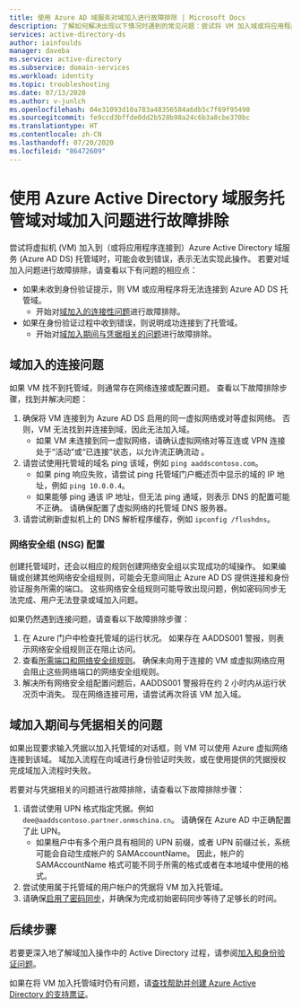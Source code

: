```yaml
---
title: 使用 Azure AD 域服务对域加入进行故障排除 | Microsoft Docs
description: 了解如何解决出现以下情况时遇到的常见问题：尝试将 VM 加入域或将应用程序连接到 Azure Active Directory 域服务，而无法连接到托管域或通过其身份验证。
services: active-directory-ds
author: iainfoulds
manager: daveba
ms.service: active-directory
ms.subservice: domain-services
ms.workload: identity
ms.topic: troubleshooting
ms.date: 07/13/2020
ms.author: v-junlch
ms.openlocfilehash: 04e31093d10a783a48356584a6db5c7f69f95490
ms.sourcegitcommit: fe9ccd3bffde0dd2b528b98a24c6b3a8cbe370bc
ms.translationtype: HT
ms.contentlocale: zh-CN
ms.lasthandoff: 07/20/2020
ms.locfileid: "86472609"
---
```

# <a name="troubleshoot-domain-join-problems-with-an-azure-active-directory-domain-services-managed-domain"></a>使用 Azure Active Directory 域服务托管域对域加入问题进行故障排除

尝试将虚拟机 (VM) 加入到（或将应用程序连接到）Azure Active Directory 域服务 (Azure AD DS) 托管域时，可能会收到错误，表示无法实现此操作。 若要对域加入问题进行故障排除，请查看以下有问题的相应点：

* 如果未收到身份验证提示，则 VM 或应用程序将无法连接到 Azure AD DS 托管域。
    * 开始对[域加入的连接性问题](#connectivity-issues-for-domain-join)进行故障排除。
* 如果在身份验证过程中收到错误，则说明成功连接到了托管域。
    * 开始对[域加入期间与凭据相关的问题](#credentials-related-issues-during-domain-join)进行故障排除。

## <a name="connectivity-issues-for-domain-join"></a>域加入的连接问题

如果 VM 找不到托管域，则通常存在网络连接或配置问题。 查看以下故障排除步骤，找到并解决问题：

1. 确保将 VM 连接到为 Azure AD DS 启用的同一虚拟网络或对等虚拟网络。 否则，VM 无法找到并连接到域，因此无法加入域。
    * 如果 VM 未连接到同一虚拟网络，请确认虚拟网络对等互连或 VPN 连接处于“活动”或“已连接”状态，以允许流正确流动 。
1. 请尝试使用托管域的域名 ping 该域，例如 `ping aaddscontoso.com`。
    * 如果 ping 响应失败，请尝试 ping 托管域门户概述页中显示的域的 IP 地址，例如 `ping 10.0.0.4`。
    * 如果能够 ping 通该 IP 地址，但无法 ping 通域，则表示 DNS 的配置可能不正确。 请确保配置了虚拟网络的托管域 DNS 服务器。
1. 请尝试刷新虚拟机上的 DNS 解析程序缓存，例如 `ipconfig /flushdns`。

### <a name="network-security-group-nsg-configuration"></a>网络安全组 (NSG) 配置

创建托管域时，还会以相应的规则创建网络安全组以实现成功的域操作。 如果编辑或创建其他网络安全组规则，可能会无意间阻止 Azure AD DS 提供连接和身份验证服务所需的端口。 这些网络安全组规则可能导致出现问题，例如密码同步无法完成、用户无法登录或域加入问题。

如果仍然遇到连接问题，请查看以下故障排除步骤：

1. 在 Azure 门户中检查托管域的运行状况。 如果存在 AADDS001 警报，则表示网络安全组规则正在阻止访问。
1. 查看[所需端口和网络安全组规则][network-ports]。 确保未向用于连接的 VM 或虚拟网络应用会阻止这些网络端口的网络安全组规则。
1. 解决所有网络安全组配置问题后，AADDS001 警报将在约 2 小时内从运行状况页中消失。 现在网络连接可用，请尝试再次将该 VM 加入域。

## <a name="credentials-related-issues-during-domain-join"></a>域加入期间与凭据相关的问题

如果出现要求输入凭据以加入托管域的对话框，则 VM 可以使用 Azure 虚拟网络连接到该域。 域加入流程在向域进行身份验证时失败，或在使用提供的凭据授权完成域加入流程时失败。

若要对与凭据相关的问题进行故障排除，请查看以下故障排除步骤：

1. 请尝试使用 UPN 格式指定凭据。例如 `dee@aaddscontoso.partner.onmschina.cn`。 请确保在 Azure AD 中正确配置了此 UPN。
    * 如果租户中有多个用户具有相同的 UPN 前缀，或者 UPN 前缀过长，系统可能会自动生成帐户的 SAMAccountName。 因此，帐户的 SAMAccountName 格式可能不同于所需的格式或者在本地域中使用的格式。
1. 尝试使用属于托管域的用户帐户的凭据将 VM 加入托管域。
1. 请确保[启用了密码同步][enable-password-sync]，并确保为完成初始密码同步等待了足够长的时间。

## <a name="next-steps"></a>后续步骤

若要更深入地了解域加入操作中的 Active Directory 过程，请参阅[加入和身份验证问题][join-authentication-issues]。

如果在将 VM 加入托管域时仍有问题，请[查找帮助并创建 Azure Active Directory 的支持票证][azure-ad-support]。

<!-- INTERNAL LINKS -->
[enable-password-sync]: tutorial-create-instance.md#enable-user-accounts-for-azure-ad-ds
[network-ports]: network-considerations.md#network-security-groups-and-required-ports
[azure-ad-support]: https://support.azure.cn/en-us/support/support-azure/

<!-- EXTERNAL LINKS -->
[join-authentication-issues]: https://docs.microsoft.com/previous-versions/windows/it-pro/windows-2000-server/cc961817(v=technet.10)

